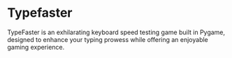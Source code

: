 # Typefaster
TypeFaster is an exhilarating keyboard speed testing game built in Pygame, designed to enhance your typing prowess while offering an enjoyable gaming experience.
